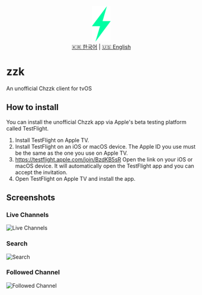 <div align="center">
  <img src="docs/icon.png" alt="Chzzk Icon" width="50">
</div>

<div align="center">
  <a href="README.md">🇰🇷 한국어</a> | <a href="README_EN.md">🇺🇸 English</a>
</div>

# zzk

An unofficial Chzzk client for tvOS

## How to install

You can install the unofficial Chzzk app via Apple's beta testing platform called TestFlight.

1. Install TestFlight on Apple TV.
1. Install TestFlight on an iOS or macOS device. The Apple ID you use must be the same as the one you use on Apple TV.
1. https://testflight.apple.com/join/BzdKB5sR Open the link on your iOS or macOS device. It will automatically open the TestFlight app and you can accept the invitation.
1. Open TestFlight on Apple TV and install the app.

## Screenshots

### Live Channels
![Live Channels](docs/screenshot1.png)

### Search
![Search](docs/screenshot2.png)

### Followed Channel
![Followed Channel](docs/screenshot3.png) 
